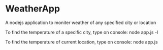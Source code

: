 # WeatherApp
A nodejs application to moniter weather of any specified city or location

To find the temperature of a specific city, type on console:
node app.js -l <city>

To find the temperature of current location, type on console:
node app.js 
